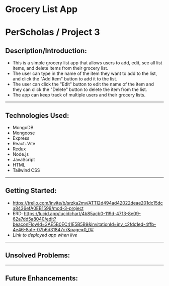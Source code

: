 # Grocery List App
# PerScholas / Project 3
## Description/Introduction:
- This is a simple grocery list app that allows users to add, edit, see all list items, and delete items from their grocery list.
- The user can type in the name of the item they want to add to the list, and click the "Add Item" button to add it to the list.
- The user can click the "Edit" button to edit the name of the item and they can click the "Delete" button to delete the item from the list.
- The app can keep track of multiple users and their grocery lists.

-----------------------------------------------------------------------------------------------------------------------------------------------------------------

## Technologies Used:
- MongoDB
- Mongoose
- Express
- React+Vite
- Redux
- Node.js
- JavaScript
- HTML
- Tailwind CSS

-----------------------------------------------------------------------------------------------------------------------------------------------------------------

## Getting Started:
- https://trello.com/invite/b/srzka2mv/ATTI2d494ad42022deae201dc15dca8436efA0EB1599/mod-3-project
- ERD: https://lucid.app/lucidchart/4b85acb0-119d-4713-8e09-62a7dd5a8040/edit?beaconFlowId=3AE5B0EC41E5B5B9&invitationId=inv_c2fdc1ed-4ffb-4e46-8afe-07b6d31847c7&page=0_0#
- *Link to deployed app when live*

-----------------------------------------------------------------------------------------------------------------------------------------------------------------

## Unsolved Problems:

-----------------------------------------------------------------------------------------------------------------------------------------------------------------

## Future Enhancements: